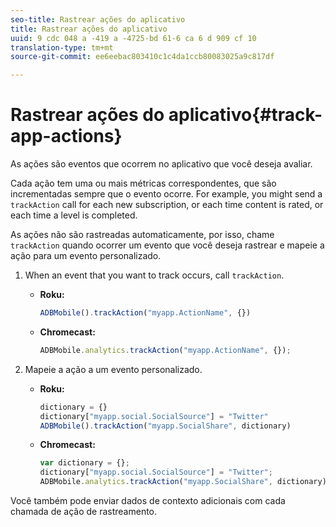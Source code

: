 ```yaml
---
seo-title: Rastrear ações do aplicativo
title: Rastrear ações do aplicativo
uuid: 9 cdc 048 a -419 a -4725-bd 61-6 ca 6 d 909 cf 10
translation-type: tm+mt
source-git-commit: ee6eebac803410c1c4da1ccb80083025a9c817df

---
```



# Rastrear ações do aplicativo{#track-app-actions}

As ações são eventos que ocorrem no aplicativo que você deseja avaliar.

Cada ação tem uma ou mais métricas correspondentes, que são incrementadas sempre que o evento ocorre. For example, you might send a `trackAction` call for each new subscription, or each time content is rated, or each time a level is completed.

As ações não são rastreadas automaticamente, por isso, chame `trackAction` quando ocorrer um evento que você deseja rastrear e mapeie a ação para um evento personalizado.

1. When an event that you want to track occurs, call `trackAction`.

   * **Roku:**

      ```js
      ADBMobile().trackAction("myapp.ActionName", {})
      ```

   * **Chromecast:**

      ```js
      ADBMobile.analytics.trackAction("myapp.ActionName", {});
      ```

1. Mapeie a ação a um evento personalizado.

   * **Roku:**

      ```js
      dictionary = {} 
      dictionary["myapp.social.SocialSource"] = "Twitter"  
      ADBMobile().trackAction("myapp.SocialShare", dictionary)
      ```

   * **Chromecast:**

      ```js
      var dictionary = {}; 
      dictionary["myapp.social.SocialSource"] = "Twitter"; 
      ADBMobile.analytics.trackAction("myapp.SocialShare", dictionary);
      ```

Você também pode enviar dados de contexto adicionais com cada chamada de ação de rastreamento.

